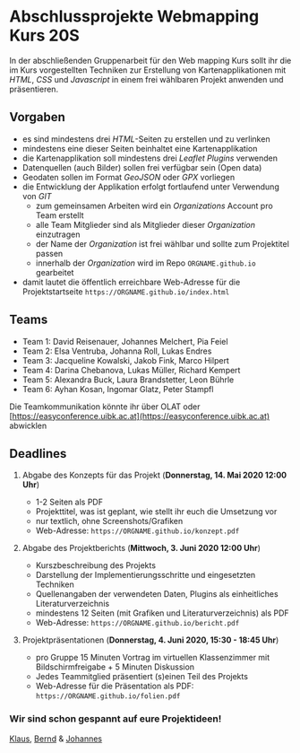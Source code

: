 # Abschlussprojekte Webmapping Kurs 20S

In der abschließenden Gruppenarbeit für den Web mapping Kurs sollt ihr die im Kurs vorgestellten Techniken zur Erstellung von Kartenapplikationen mit *HTML*, *CSS* und *Javascript* in einem frei wählbaren Projekt anwenden und präsentieren.

## Vorgaben

- es sind mindestens drei *HTML*-Seiten zu erstellen und zu verlinken
- mindestens eine dieser Seiten beinhaltet eine Kartenapplikation
- die Kartenapplikation soll mindestens drei *Leaflet Plugins* verwenden
- Datenquellen (auch Bilder) sollen frei verfügbar sein (Open data)
- Geodaten sollen im Format *GeoJSON* oder *GPX* vorliegen
- die Entwicklung der Applikation erfolgt fortlaufend unter Verwendung von *GIT*
    * zum gemeinsamen Arbeiten wird ein *Organizations* Account pro Team erstellt
    * alle Team Mitglieder sind als Mitglieder dieser *Organization* einzutragen
    * der Name der *Organization* ist frei wählbar und sollte zum Projektitel passen
    * innerhalb der *Organization* wird im Repo `ORGNAME.github.io` gearbeitet
- damit lautet die öffentlich erreichbare Web-Adresse für die Projektstartseite `https://ORGNAME.github.io/index.html`

## Teams

* Team 1: David Reisenauer, Johannes Melchert, Pia Feiel
* Team 2: Elsa Ventruba, Johanna Roll, Lukas Endres
* Team 3: Jacqueline Kowalski, Jakob Fink, Marco Hilpert
* Team 4: Darina Chebanova, Lukas Müller, Richard Kempert
* Team 5: Alexandra Buck, Laura Brandstetter, Leon Bührle
* Team 6: Ayhan Kosan, Ingomar Glatz, Peter Stampfl

Die Teamkommunikation könnte ihr über OLAT oder [https://easyconference.uibk.ac.at](https://easyconference.uibk.ac.at) abwicklen

## Deadlines

1. Abgabe des Konzepts für das Projekt (**Donnerstag, 14. Mai 2020 12:00 Uhr**)
    - 1-2 Seiten als PDF
    - Projekttitel, was ist geplant, wie stellt ihr euch die Umsetzung vor
    - nur textlich, ohne Screenshots/Grafiken
    - Web-Adresse: `https://ORGNAME.github.io/konzept.pdf`

2. Abgabe des Projektberichts (**Mittwoch, 3. Juni 2020 12:00 Uhr**)
    - Kurszbeschreibung des Projekts
    - Darstellung der Implementierungsschritte und eingesetzten Techniken
    - Quellenangaben der verwendeten Daten, Plugins als einheitliches Literaturverzeichnis
    - mindestens 12 Seiten (mit Grafiken und Literaturverzeichnis) als PDF
    - Web-Adresse: `https://ORGNAME.github.io/bericht.pdf`

3. Projektpräsentationen (**Donnerstag, 4. Juni 2020, 15:30 - 18:45 Uhr**)
    - pro Gruppe 15 Minuten Vortrag im virtuellen Klassenzimmer mit Bildschirmfreigabe + 5 Minuten Diskussion
    - Jedes Teammitglied präsentiert (s)einen Teil des Projekts
    - Web-Adresse für die Präsentation als PDF: `https://ORGNAME.github.io/folien.pdf`

### Wir sind schon gespannt auf eure Projektideen!

[Klaus](mailto:klaus.foerster@uibk.ac.at), [Bernd](mailto:bernd.oeggl@uibk.ac.at) & [Johannes](mailto:johannes.branke@student.uibk.ac.at)
